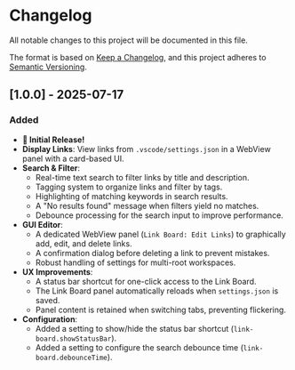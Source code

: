 # Changelog

All notable changes to this project will be documented in this file.

The format is based on [Keep a Changelog](https://keepachangelog.com/en/1.0.0/),
and this project adheres to [Semantic Versioning](https://semver.org/spec/v2.0.0.html).

## [1.0.0] - 2025-07-17

### Added

* **🎉 Initial Release!**
* **Display Links**: View links from `.vscode/settings.json` in a WebView panel with a card-based UI.
* **Search & Filter**:
    * Real-time text search to filter links by title and description.
    * Tagging system to organize links and filter by tags.
    * Highlighting of matching keywords in search results.
    * A "No results found" message when filters yield no matches.
    * Debounce processing for the search input to improve performance.
* **GUI Editor**:
    * A dedicated WebView panel (`Link Board: Edit Links`) to graphically add, edit, and delete links.
    * A confirmation dialog before deleting a link to prevent mistakes.
    * Robust handling of settings for multi-root workspaces.
* **UX Improvements**:
    * A status bar shortcut for one-click access to the Link Board.
    * The Link Board panel automatically reloads when `settings.json` is saved.
    * Panel content is retained when switching tabs, preventing flickering.
* **Configuration**:
    * Added a setting to show/hide the status bar shortcut (`link-board.showStatusBar`).
    * Added a setting to configure the search debounce time (`link-board.debounceTime`).